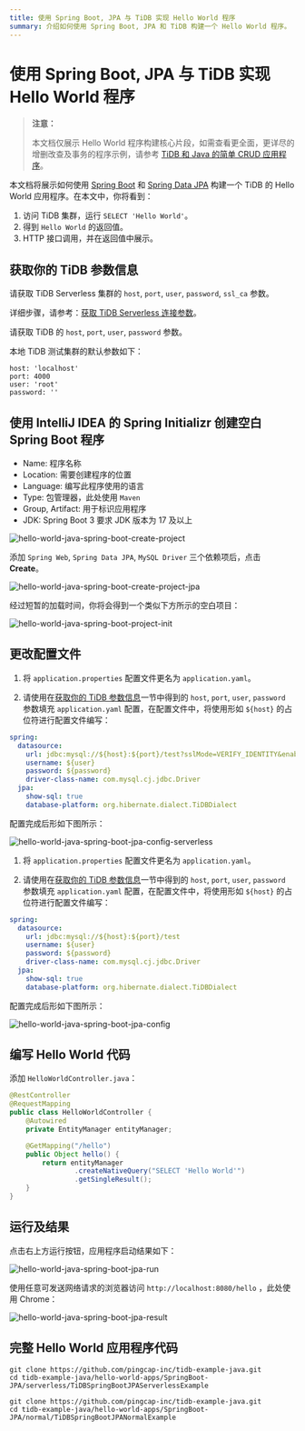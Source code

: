 ```yaml
---
title: 使用 Spring Boot, JPA 与 TiDB 实现 Hello World 程序
summary: 介绍如何使用 Spring Boot, JPA 和 TiDB 构建一个 Hello World 程序。
---
```


<!-- markdownlint-disable MD029 -->

# 使用 Spring Boot, JPA 与 TiDB 实现 Hello World 程序

> **注意：**
>
> 本文档仅展示 Hello World 程序构建核心片段，如需查看更全面，更详尽的增删改查及事务的程序示例，请参考 [TiDB 和 Java 的简单 CRUD 应用程序](/develop/dev-guide-sample-application-java.md)。

本文档将展示如何使用 [Spring Boot](https://spring.io/projects/spring-boot) 和 [Spring Data JPA](https://spring.io/projects/spring-data-jpa) 构建一个 TiDB 的 Hello World 应用程序。在本文中，你将看到：

1. 访问 TiDB 集群，运行 `SELECT 'Hello World'`。
2. 得到 `Hello World` 的返回值。
3. HTTP 接口调用，并在返回值中展示。

## 获取你的 TiDB 参数信息

<SimpleTab groupId="deploy-platform">
<div label="使用 TiDB Serverless 集群" value="serverless">

请获取 TiDB Serverless 集群的 `host`, `port`, `user`, `password`, `ssl_ca` 参数。

详细步骤，请参考：[获取 TiDB Serverless 连接参数](https://docs.pingcap.com/tidbcloud/connect-via-standard-connection-serverless#obtain-tidb-serverless-connection-parameters)。

</div>

<div label="使用本地测试集群" value="local-test">

请获取 TiDB 的 `host`, `port`, `user`, `password` 参数。

本地 TiDB 测试集群的默认参数如下：

```properties
host: 'localhost'
port: 4000
user: 'root'
password: ''
```

</div>
</SimpleTab>

## 使用 IntelliJ IDEA 的 Spring Initializr 创建空白 Spring Boot 程序

- Name: 程序名称
- Location: 需要创建程序的位置
- Language: 编写此程序使用的语言
- Type: 包管理器，此处使用 `Maven`
- Group, Artifact: 用于标识应用程序
- JDK: Spring Boot 3 要求 JDK 版本为 17 及以上

![hello-world-java-spring-boot-create-project](/media/develop/hello-world-java-spring-boot-create-project.jpg)

添加 `Spring Web`, `Spring Data JPA`, `MySQL Driver` 三个依赖项后，点击 **Create**。

![hello-world-java-spring-boot-create-project-jpa](/media/develop/hello-world-java-spring-boot-create-project-jpa.jpg)

经过短暂的加载时间，你将会得到一个类似下方所示的空白项目：

![hello-world-java-spring-boot-project-init](/media/develop/hello-world-java-spring-boot-project-init.jpg)

## 更改配置文件

<SimpleTab groupId="deploy-platform">
<div label="使用 TiDB Serverless 集群" value="serverless">

1. 将 `application.properties` 配置文件更名为 `application.yaml`。

2. 请使用在[获取你的 TiDB 参数信息](#获取你的-tidb-参数信息)一节中得到的 `host`, `port`, `user`, `password` 参数填充 `application.yaml` 配置，在配置文件中，将使用形如 `${host}` 的占位符进行配置文件编写：

```yaml
spring:
  datasource:
    url: jdbc:mysql://${host}:${port}/test?sslMode=VERIFY_IDENTITY&enabledTLSProtocols=TLSv1.2,TLSv1.3
    username: ${user}
    password: ${password}
    driver-class-name: com.mysql.cj.jdbc.Driver
  jpa:
    show-sql: true
    database-platform: org.hibernate.dialect.TiDBDialect
```

配置完成后形如下图所示：

![hello-world-java-spring-boot-jpa-config-serverless](/media/develop/hello-world-java-spring-boot-jpa-config-serverless.jpeg)

</div>

<div label="使用本地测试集群" value="local-test">

1. 将 `application.properties` 配置文件更名为 `application.yaml`。

2. 请使用在[获取你的 TiDB 参数信息](#获取你的-tidb-参数信息)一节中得到的 `host`, `port`, `user`, `password` 参数填充 `application.yaml` 配置，在配置文件中，将使用形如 `${host}` 的占位符进行配置文件编写：

```yaml
spring:
  datasource:
    url: jdbc:mysql://${host}:${port}/test
    username: ${user}
    password: ${password}
    driver-class-name: com.mysql.cj.jdbc.Driver
  jpa:
    show-sql: true
    database-platform: org.hibernate.dialect.TiDBDialect
```

配置完成后形如下图所示：

![hello-world-java-spring-boot-jpa-config](/media/develop/hello-world-java-spring-boot-jpa-config.jpg)

</div>
</SimpleTab>

## 编写 Hello World 代码

添加 `HelloWorldController.java`：

```java
@RestController
@RequestMapping
public class HelloWorldController {
    @Autowired
    private EntityManager entityManager;

    @GetMapping("/hello")
    public Object hello() {
        return entityManager
                .createNativeQuery("SELECT 'Hello World'")
                .getSingleResult();
    }
}
```

## 运行及结果

点击右上方运行按钮，应用程序启动结果如下：

![hello-world-java-spring-boot-jpa-run](/media/develop/hello-world-java-spring-boot-jpa-run.jpg)

使用任意可发送网络请求的浏览器访问 `http://localhost:8080/hello` ，此处使用 Chrome：

![hello-world-java-spring-boot-jpa-result](/media/develop/hello-world-java-spring-boot-jpa-result.jpg)

## 完整 Hello World 应用程序代码

<SimpleTab groupId="deploy-platform">
<div label="TiDB Serverless 集群示例" value="serverless">

```shell
git clone https://github.com/pingcap-inc/tidb-example-java.git
cd tidb-example-java/hello-world-apps/SpringBoot-JPA/serverless/TiDBSpringBootJPAServerlessExample
```

</div>

<div label="使用本地测试集群示例" value="local-test">

```shell
git clone https://github.com/pingcap-inc/tidb-example-java.git
cd tidb-example-java/hello-world-apps/SpringBoot-JPA/normal/TiDBSpringBootJPANormalExample
```

</div>
</SimpleTab>
